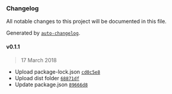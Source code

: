 ### Changelog
All notable changes to this project will be documented in this file.

Generated by [`auto-changelog`](https://github.com/CookPete/auto-changelog).

#### v0.1.1
> 17 March 2018
- Upload package-lock.json [`cd0c5e8`](https://github.com/rendfall/mini-video-playback/commit/cd0c5e833b0bc753cfaa998b38ca1f9166de437a)
- Upload dist folder [`68871df`](https://github.com/rendfall/mini-video-playback/commit/68871dfad5a8762885cc1ef6c28aa312e8c86d48)
- Update package.json [`89666d8`](https://github.com/rendfall/mini-video-playback/commit/89666d8bea5bb52051c440e1f9aecb45e764d442)

